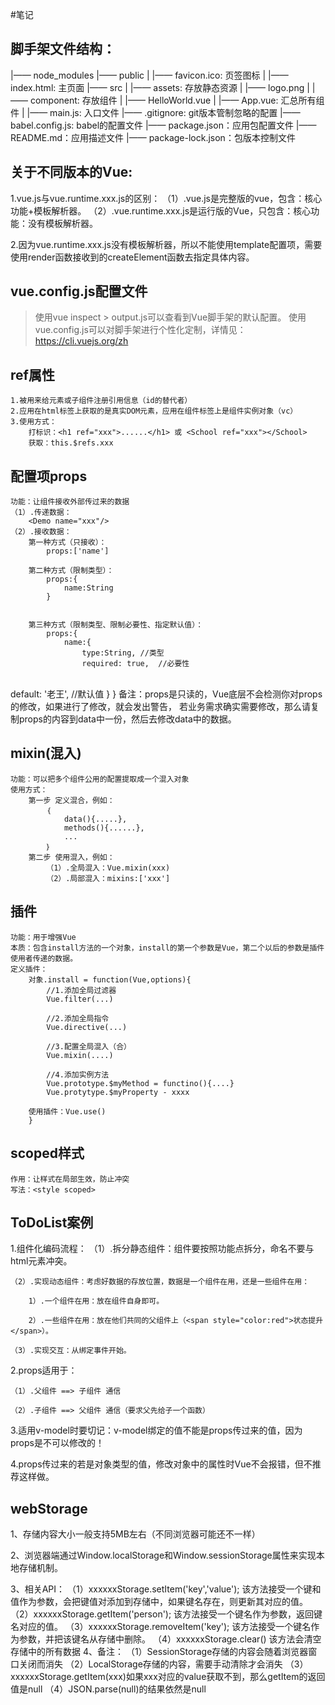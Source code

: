 #笔记

## 脚手架文件结构：
|—— node_modules
|—— public
|   |—— favicon.ico: 页签图标
|   |—— index.html: 主页面
|—— src
|   |—— assets: 存放静态资源
|       |—— logo.png
|   |—— component: 存放组件
|       |—— HelloWorld.vue
|   |—— App.vue: 汇总所有组件
|   |—— main.js: 入口文件
|—— .gitignore: git版本管制忽略的配置
|—— babel.config.js: babel的配置文件
|—— package.json：应用包配置文件
|—— README.md：应用描述文件
|—— package-lock.json：包版本控制文件

## 关于不同版本的Vue:
1.vue.js与vue.runtime.xxx.js的区别：
（1）.vue.js是完整版的vue，包含：核心功能+模板解析器。
（2）.vue.runtime.xxx.js是运行版的Vue，只包含：核心功能：没有模板解析器。

2.因为vue.runtime.xxx.js没有模板解析器，所以不能使用template配置项，需要使用render函数接收到的createElement函数去指定具体内容。

## vue.config.js配置文件
> 使用vue inspect > output.js可以查看到Vue脚手架的默认配置。
> 使用vue.config.js可以对脚手架进行个性化定制，详情见：https://cli.vuejs.org/zh

## ref属性
    1.被用来给元素或子组件注册引用信息（id的替代者）
    2.应用在html标签上获取的是真实DOM元素，应用在组件标签上是组件实例对象（vc）
    3.使用方式：
        打标识：<h1 ref="xxx">......</h1> 或 <School ref="xxx"></School>
        获取：this.$refs.xxx

## 配置项props
    功能：让组件接收外部传过来的数据
    （1）.传递数据：
        <Demo name="xxx"/>
    （2）.接收数据：
        第一种方式（只接收）：
            props:['name']
    
        第二种方式（限制类型）：
            props:{
                name:String
            }


        第三种方式（限制类型、限制必要性、指定默认值）：
            props:{
                name:{
                    type:String, //类型
                    required: true,  //必要性


​                    
                    default: '老王',  //默认值
                }
            }
    备注：props是只读的，Vue底层不会检测你对props的修改，如果进行了修改，就会发出警告，
        若业务需求确实需要修改，那么请复制props的内容到data中一份，然后去修改data中的数据。


## mixin(混入)
    功能：可以把多个组件公用的配置提取成一个混入对象
    使用方式：
        第一步 定义混合，例如：
            ｛
                data(){.....},
                methods(){......},
                ...
            ｝
        第二步 使用混入，例如：
            （1）.全局混入：Vue.mixin(xxx)
            （2）.局部混入：mixins:['xxx']

## 插件
    功能：用于增强Vue
    本质：包含install方法的一个对象，install的第一个参数是Vue，第二个以后的参数是插件使用者传递的数据。
    定义插件：
        对象.install = function(Vue,options){
            //1.添加全局过滤器
            Vue.filter(...)
    
            //2.添加全局指令
            Vue.directive(...)
    
            //3.配置全局混入（合）
            Vue.mixin(....)
    
            //4.添加实例方法
            Vue.prototype.$myMethod = functino(){....}
            Vue.protytype.$myProperty - xxxx
    
        使用插件：Vue.use()
        }

## scoped样式
    作用：让样式在局部生效，防止冲突
    写法：<style scoped>

## ToDoList案例
1.组件化编码流程：
    （1）.拆分静态组件：组件要按照功能点拆分，命名不要与html元素冲突。

    （2）.实现动态组件：考虑好数据的存放位置，数据是一个组件在用，还是一些组件在用：
    
        1）.一个组件在用：放在组件自身即可。
    
        2）.一些组件在用：放在他们共同的父组件上（<span style="color:red">状态提升</span>）。
    
    （3）.实现交互：从绑定事件开始。

2.props适用于：

    （1）.父组件 ==> 子组件 通信
    
    （2）.子组件 ==> 父组件 通信（要求父先给子一个函数）

3.适用v-model时要切记：v-model绑定的值不能是props传过来的值，因为props是不可以修改的！

4.props传过来的若是对象类型的值，修改对象中的属性时Vue不会报错，但不推荐这样做。

## webStorage
1、存储内容大小一般支持5MB左右（不同浏览器可能还不一样）

2、浏览器端通过Window.localStorage和Window.sessionStorage属性来实现本地存储机制。

3、相关API：
    （1）xxxxxxStorage.setItem('key','value');
        该方法接受一个键和值作为参数，会把键值对添加到存储中，如果键名存在，则更新其对应的值。
    （2）xxxxxxStorage.getItem('person');
        该方法接受一个键名作为参数，返回键名对应的值。
    （3）xxxxxxStorage.removeItem('key');
        该方法接受一个键名作为参数，并把该键名从存储中删除。
    （4）xxxxxxStorage.clear()
        该方法会清空存储中的所有数据
4、备注：
    （1）SessionStorage存储的内容会随着浏览器窗口关闭而消失
    （2）LocalStorage存储的内容，需要手动清除才会消失
    （3）xxxxxxStorage.getItem(xxx)如果xxx对应的value获取不到，那么getItem的返回值是null
    （4）JSON.parse(null)的结果依然是null